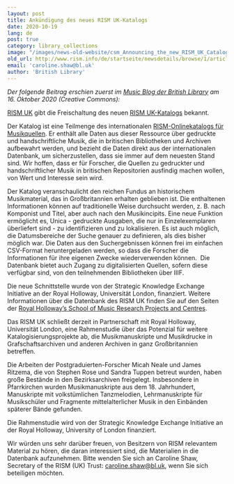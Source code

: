 ```yaml
---
layout: post
title: Ankündigung des neues RISM UK-Katalogs
date: 2020-10-19
lang: de
post: true
category: library_collections
image: "/images/news-old-website/csm_Announcing_the_new_RISM_UK_Catalogue_8cfc511743.jpg"
old_url: http://www.rism.info/de/startseite/newsdetails/browse/1/article/64/announcing-the-new-rism-uk-catalogue.html
email: 'caroline.shaw@bl.uk'
author: 'British Library'
---
```


_Der folgende Beitrag erschien zuerst im [Music Blog der British Library](https://blogs.bl.uk/music/2020/10/announcing-the-new-rism-uk-catalogue.html "Opens external link in new window") am 16. Oktober 2020 (Creative Commons):&nbsp;_   
  
[RISM UK](http://rism.org.uk/) gibt die Freischaltung des neuen [RISM UK-Katalogs](http://uk.rism-ch.org/catalog) bekannt.

Der Katalog ist eine Teilmenge des internationalen [RISM-Onlinekatalogs für Musikquellen](/index.html "Öffnet externen Link in neuem Fenster"). Er enthält alle Daten aus dieser Ressource über gedruckte und handschriftliche Musik, die in britischen Bibliotheken und Archiven aufbewahrt werden, und bezieht die Daten direkt aus der internationalen Datenbank, um sicherzustellen, dass sie immer auf dem neuesten Stand sind. Wir hoffen, dass er für Forscher, die Quellen zu gedruckter und handschriftlicher Musik in britischen Repositorien ausfindig machen wollen, von Wert und Interesse sein wird.

Der Katalog veranschaulicht den reichen Fundus an historischem Musikmaterial, das in Großbritannien erhalten geblieben ist. Die enthaltenen Informationen können auf traditionelle Weise durchsucht werden, z. B. nach Komponist und Titel, aber auch nach den Musikincipits. Eine neue Funktion ermöglicht es, Unica - gedruckte Ausgaben, die nur in Einzelexemplaren überliefert sind - zu identifizieren und zu lokalisieren. Es ist auch möglich, die Datumsbereiche der Suche genauer zu definieren, als dies bisher möglich war. Die Daten aus den Suchergebnissen können frei im einfachen CSV-Format heruntergeladen werden, so dass die Forscher die Informationen für ihre eigenen Zwecke wiederverwenden können.&nbsp; Die Datenbank bietet auch Zugang zu digitalisierten Quellen, sofern diese verfügbar sind, von den teilnehmenden Bibliotheken über IIIF.

Die neue Schnittstelle wurde von der Strategic Knowledge Exchange Initiative an der Royal Holloway, Universität London, finanziert. Weitere Informationen über die Datenbank des RISM UK finden Sie auf den Seiten der [Royal Holloway’s School of Music Research Projects and Centres](https://royalholloway.ac.uk/research-and-teaching/departments-and-schools/music/research/research-projects-and-centres/rism-uk-database/).

Das RISM UK schließt derzeit in Partnerschaft mit Royal Holloway, Universität London, eine Rahmenstudie über das Potenzial für weitere Katalogisierungsprojekte ab, die Musikmanuskripte und Musikdrucke in Grafschaftsarchiven und anderen Archiven in ganz Großbritannien betreffen.

Die Arbeiten der Postgraduierten-Forscher Micah Neale und James Ritzema, die von Stephen Rose und Sandra Tuppen betreut wurden, haben große Bestände in den Bezirksarchiven freigelegt. Insbesondere in Pfarrkirchen wurden Musikmanuskripte aus dem 18. Jahrhundert, Manuskripte mit volkstümlichen Tanzmelodien, Lehrmanuskripte für Musikschüler und Fragmente mittelalterlicher Musik in den Einbänden späterer Bände gefunden.

Die Rahmenstudie wird von der Strategic Knowledge Exchange Initiative an der Royal Holloway, University of London finanziert.

Wir würden uns sehr darüber freuen, von Besitzern von RISM relevantem Material zu hören, die daran interessiert sind, die Materialien in die Datenbank aufzunehmen. Bitte wenden Sie sich an Caroline Shaw, Secretary of the RISM (UK) Trust: [caroline.shaw@bl.uk](mailto:caroline.shaw@bl.uk "Opens window for sending email"), wenn Sie sich beteiligen möchten.

